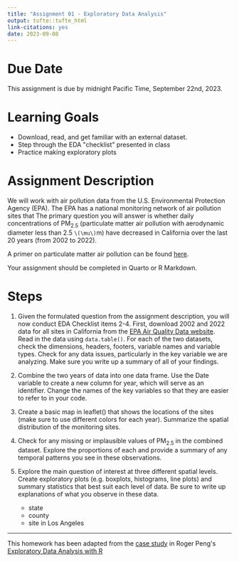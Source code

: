 ```yaml
---
title: "Assignment 01 - Exploratory Data Analysis"
output: tufte::tufte_html
link-citations: yes
date: 2023-09-08
---
```


# Due Date

This assignment is due by midnight Pacific Time, September 22nd, 2023.

# Learning Goals
- Download, read, and get familiar with an external dataset. 
- Step through the EDA "checklist" presented in class
- Practice making exploratory plots


# Assignment Description

We will work with air pollution data from the U.S. Environmental Protection Agency (EPA). The EPA has a national monitoring network of air pollution sites that The primary question you will answer is whether daily concentrations of PM$_{2.5}$ (particulate matter air pollution with aerodynamic diameter less than 2.5 `\(\mu\)`m) have decreased in California over the last 20 years (from 2002 to 2022).

A primer on particulate matter air pollution can be found [here](https://www.epa.gov/pm-pollution/particulate-matter-pm-basics).

Your assignment should be completed in Quarto or R Markdown.

# Steps

1. Given the formulated question from the assignment description, you will now conduct EDA Checklist items 2-4. First, download 2002 and 2022 data for all sites in California from the [EPA Air Quality Data website](https://www.epa.gov/outdoor-air-quality-data/download-daily-data). Read in the data using `data.table()`. For each of the two datasets, check the dimensions, headers, footers, variable names and variable types. Check for any data issues, particularly in the key variable we are analyzing. Make sure you write up a summary of all of your findings.

2. Combine the two years of data into one data frame. Use the Date variable to create a new column for year, which will serve as an identifier. Change the names of the key variables so that they are easier to refer to in your code.

3. Create a basic map in leaflet() that shows the locations of the sites (make sure to use different colors for each year). Summarize the spatial distribution of the monitoring sites.

4. Check for any missing or implausible values of PM$_{2.5}$ in the combined dataset. Explore the proportions of each and provide a summary of any temporal patterns you see in these observations.

5. Explore the main question of interest at three different spatial levels. Create exploratory plots (e.g. boxplots, histograms, line plots) and summary statistics that best suit each level of data. Be sure to write up explanations of what you observe in these data.

    - state
    - county
    - site in Los Angeles
    
    

---

This homework has been adapted from the [case study](https://bookdown.org/rdpeng/exdata/data-analysis-case-study-changes-in-fine-particle-air-pollution-in-the-u-s-.html) in Roger Peng's [Exploratory Data Analysis with R](https://bookdown.org/rdpeng/exdata/)


